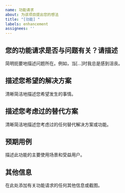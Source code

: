 ```yaml
---
name: 功能请求
about: 为该项目提出您的想法
title: "[功能] "
labels: enhancement
assignees: ''
---
```


## 您的功能请求是否与问题有关？请描述
简明扼要地描述问题所在。例如，当[...]时我总是感到沮丧。

## 描述您希望的解决方案
清晰简洁地描述您希望发生的事情。

## 描述您考虑过的替代方案
清晰简洁地描述您考虑过的任何替代解决方案或功能。

## 预期用例
描述此功能的主要使用场景和受益用户。

## 其他信息
在此处添加有关功能请求的任何其他信息或截图。 
